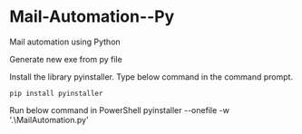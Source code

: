 # Mail-Automation--Py
Mail automation using Python

Generate new exe from py file

Install the library pyinstaller.
Type below command in the command prompt.

    pip install pyinstaller

Run below command in PowerShell
pyinstaller --onefile -w '.\MailAutomation.py'

